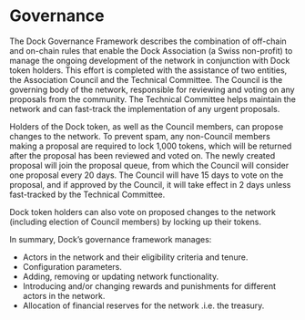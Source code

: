 # Governance

The Dock Governance Framework describes the combination of off-chain and on-chain rules that enable the Dock Association (a Swiss non-profit) to manage the ongoing development of the network in conjunction with Dock token holders. This effort is completed with the assistance of two entities, the Association Council and the Technical Committee. The Council is the governing body of the network, responsible for reviewing and voting on any proposals from the community. The Technical Committee helps maintain the network and can fast-track the implementation of any urgent proposals.

Holders of the Dock token, as well as the Council members, can propose changes to the network. To prevent spam, any non-Council members making a proposal are required to lock 1,000 tokens, which will be returned after the proposal has been reviewed and voted on. The newly created proposal will join the proposal queue, from which the Council will consider one proposal every 20 days. The Council will have 15 days to vote on the proposal, and if approved by the Council, it will take effect in 2 days unless fast-tracked by the Technical Committee.

Dock token holders can also vote on proposed changes to the network (including election of Council members) by locking up their tokens.

In summary, Dock’s governance framework manages:

* Actors in the network and their eligibility criteria and tenure.
* Configuration parameters.
* Adding, removing or updating network functionality.
* Introducing and/or changing rewards and punishments for different actors in the network.
* Allocation of financial reserves for the network .i.e. the treasury.

